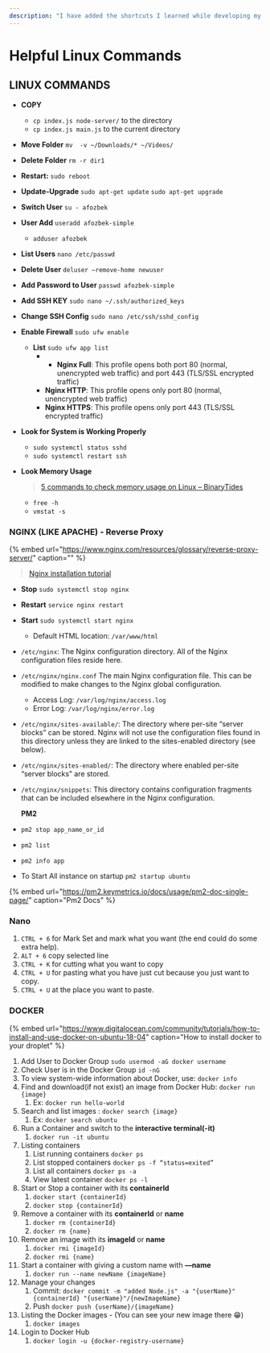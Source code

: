 ```yaml
---
description: "I have added the shortcuts I learned while developing my server side information to this article content. I hope that will be useful \U0001F607"
---
```


# Helpful Linux Commands

## LINUX COMMANDS

* **COPY**
  * `cp index.js node-server/` to the directory
  * `cp index.js main.js` to the current directory
* **Move Folder** `mv  -v ~/Downloads/* ~/Videos/`
* **Delete Folder** `rm -r dir1`
* **Restart:**  `sudo reboot`
* **Update-Upgrade** `sudo apt-get update`  `sudo apt-get upgrade` 
* **Switch User** `su - afozbek`
* **User Add** `useradd afozbek-simple`
  * `adduser afozbek`
* **List Users** `nano /etc/passwd`
* **Delete User** `deluser —remove-home newuser`
* **Add Password to User** `passwd afozbek-simple`
* **Add SSH KEY** `sudo nano ~/.ssh/authorized_keys`
* **Change SSH Config** `sudo nano /etc/ssh/sshd_config`
* **Enable Firewall** `sudo ufw enable`
  * **List** `sudo ufw app list`
    * * **Nginx Full**: This profile opens both port 80 \(normal, unencrypted web traffic\) and port 443 \(TLS/SSL encrypted traffic\)
    * **Nginx HTTP**: This profile opens only port 80 \(normal, unencrypted web traffic\)
    * **Nginx HTTPS**: This profile opens only port 443 \(TLS/SSL encrypted traffic\)
* **Look for System is Working Properly**
  * `sudo systemctl status sshd`
  * `sudo systemctl restart ssh`
* **Look Memory Usage**

  > [5 commands to check memory usage on Linux – BinaryTides](https://www.binarytides.com/linux-command-check-memory-usage/)

  * `free -h`
  * `vmstat -s`

### **NGINX \(LIKE APACHE\) - Reverse Proxy**

{% embed url="https://www.nginx.com/resources/glossary/reverse-proxy-server/" caption="" %}

> [Nginx installation tutorial](https://gist.github.com/bradtraversy/cd90d1ed3c462fe3bddd11bf8953a896)

* **Stop** `sudo systemctl stop nginx`
* **Restart** `service nginx restart`
* **Start** `sudo systemctl start nginx`
  * Default HTML location: `/var/www/html`
* `/etc/nginx`: The Nginx configuration directory. All of the Nginx configuration files reside here.
* `/etc/nginx/nginx.conf` The main Nginx configuration file. This can be modified to make changes to the Nginx global configuration.
  * Access Log: `/var/log/nginx/access.log`
  * Error Log: `/var/log/nginx/error.log`
* `/etc/nginx/sites-available/`: The directory where per-site “server blocks” can be stored. Nginx will not use the configuration files found in this directory unless they are linked to the sites-enabled directory \(see below\). 
* `/etc/nginx/sites-enabled/`: The directory where enabled per-site “server blocks” are stored. 
* `/etc/nginx/snippets`: This directory contains configuration fragments that can be included elsewhere in the Nginx configuration.

  **PM2**

* `pm2 stop app_name_or_id`
* `pm2 list`
* `pm2 info app`
* To Start All instance on startup `pm2 startup ubuntu`

{% embed url="https://pm2.keymetrics.io/docs/usage/pm2-doc-single-page/" caption="Pm2 Docs" %}

### Nano

1. `CTRL + 6` for Mark Set and mark what you want \(the end could do some extra help\).
2. `ALT + 6` copy selected line
3. `CTRL + K` for cutting what you want to copy
4. `CTRL + U` for pasting what you have just cut because you just want to copy.
5. `CTRL + U` at the place you want to paste.

### DOCKER

{% embed url="https://www.digitalocean.com/community/tutorials/how-to-install-and-use-docker-on-ubuntu-18-04" caption="How to install docker to your droplet" %}

1. Add User to Docker Group `sudo usermod -aG docker username`
2. Check User is in the Docker Group `id -nG`
3. To view system-wide information about Docker, use: `docker info`
4. Find and download\(if not exist\) an image from Docker Hub: `docker run {image}`
   1. Ex: `docker run hello-world`
5. Search and list images : `docker search {image}`
   1. Ex: `docker search ubuntu`
6. Run a Container and switch to the **interactive terminal\(-it\)**
   1. `docker run -it ubuntu`
7. Listing containers
   1. List running containers  `docker ps`
   2. List stopped containers `docker ps -f “status=exited”`
   3. List all containers `docker ps -a`
   4. View latest container `docker ps -l`
8. Start or Stop a container with its **containerId**
   1. `docker start {containerId}`
   2. `docker stop {containerId}`
9. Remove a container  with its **containerId** or **name**
   1. `docker rm {containerId}`
   2. `docker rm {name}`
10. Remove an image with its **imageId** or **name**
    1. `docker rmi {imageId}`
    2. `docker rmi {name}`
11. Start a container with giving a custom name with **—name**
    1. `docker run --name newName {imageName}`
12. Manage your changes
    1. Commit: `docker commit -m "added Node.js" -a "{userName}" {containerId} "{userName}"/{newImageName}`
    2. Push `docker push {userName}/{imageName}`
13. Listing the Docker images - \(You can see your new image there 😁\)
    1. `docker images`
14. Login to Docker Hub
    1. `docker login -u {docker-registry-username}`


